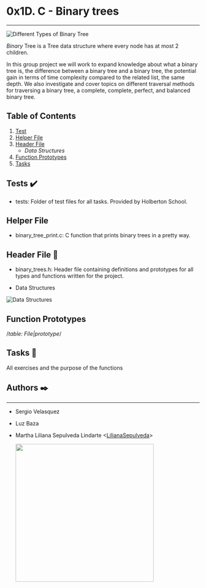 # 0x1D. C - Binary trees
***

![Different Types of Binary Tree](https://i.imgur.com/KJAm8lK.jpg)

_Binary_ Tree is a Tree data structure where every node has at most 2 children.

In this group project we will work to expand knowledge about what a binary tree is, the difference between a binary tree and a binary tree, the potential gain in terms of time complexity compared to the related list, the same depth. We also investigate and cover topics on different traversal methods for traversing a binary tree, a complete, complete, perfect, and balanced binary tree.


## Table of Contents
1. [Test](#Tests)
2. [Helper File](#Helper-File)
3. [Header File](#Header-File)
	* *Data Structures*
4. [Function Prototypes](#Function-Prototypes)
5. [Tasks](#Tasks)


## Tests ✔️

* tests: Folder of test files for all tasks. Provided by Holberton School.

## Helper File

* binary_tree_print.c: C function that prints binary trees in a pretty way.

## Header File 📁

* binary_trees.h: Header file containing definitions and prototypes for all types and functions written for the project.

* Data Structures

![Data Structures](https://i.imgur.com/NplWLYq.jpg)

## Function Prototypes

/*table: File|prototype*/

## Tasks 📃

All exercises and the purpose of the functions

## Authors ✒️
***
* Sergio Velasquez
* Luz Baza
* Martha Liliana Sepulveda Lindarte <[LilianaSepulveda](https://github.com/LilianaSepulveda)>


	<img src="https://www.holbertonschool.com/holberton-logo.png" width="360"/>

